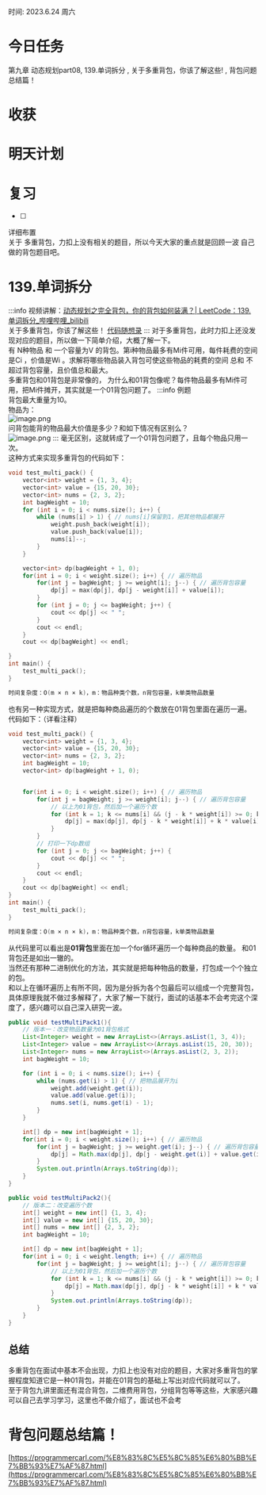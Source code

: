 时间: 2023.6.24 周六
<a name="sPFyY"></a>
# 今日任务
第九章 动态规划part08, 139.单词拆分 , 关于多重背包，你该了解这些! ,  背包问题总结篇！  
<a name="CXkSh"></a>
# 收获
<a name="KOISD"></a>
# 明天计划


<a name="XBsr0"></a>
# 复习

- [ ] <br />

详细布置 <br />关于 多重背包，力扣上没有相关的题目，所以今天大家的重点就是回顾一波 自己做的背包题目吧。 
<a name="EvdHO"></a>
# 139.单词拆分 
:::info
视频讲解：[动态规划之完全背包，你的背包如何装满？| LeetCode：139.单词拆分_哔哩哔哩_bilibili](https://www.bilibili.com/video/BV1pd4y147Rh)<br />关于多重背包，你该了解这些！ [代码随想录](https://programmercarl.com/%E8%83%8C%E5%8C%85%E9%97%AE%E9%A2%98%E7%90%86%E8%AE%BA%E5%9F%BA%E7%A1%80%E5%A4%9A%E9%87%8D%E8%83%8C%E5%8C%85.html)
:::
对于多重背包，此时力扣上还没发现对应的题目，所以做一下简单介绍，大概了解一下。<br />有 N种物品 和 一个容量为V 的背包。第i种物品最多有Mi件可用，每件耗费的空间是Ci ，价值是Wi 。求解将哪些物品装入背包可使这些物品的耗费的空间 总和 不超过背包容量，且价值总和最大。<br />多重背包和01背包是非常像的， 为什么和01背包像呢？每件物品最多有Mi件可用，把Mi件摊开，其实就是一个01背包问题了。
:::info
例题<br />背包最大重量为10。<br />物品为：<br />![image.png](https://cdn.nlark.com/yuque/0/2023/png/32832913/1691414675275-7da4344f-3700-43f1-8d0d-c8cf5150d9c7.png#averageHue=%23f5f6f7&clientId=u78b28842-5c51-4&from=paste&height=152&id=u61034b42&originHeight=178&originWidth=333&originalType=binary&ratio=1.1699999570846558&rotation=0&showTitle=false&size=7770&status=done&style=shadow&taskId=u3782bf05-6591-41cb-bee5-ee79cc10cd2&title=&width=284.6153950550151)<br />问背包能背的物品最大价值是多少？和如下情况有区别么？<br />![image.png](https://cdn.nlark.com/yuque/0/2023/png/32832913/1691414772162-cc23c070-210e-4135-a63f-55cea830038a.png#averageHue=%23f2f3f2&clientId=u78b28842-5c51-4&from=paste&height=317&id=u1c92503a&originHeight=371&originWidth=316&originalType=binary&ratio=1.1699999570846558&rotation=0&showTitle=false&size=14653&status=done&style=shadow&taskId=u1fa9ec04-9df1-4586-83f2-948b7307f73&title=&width=270.0854799921465)
:::
毫无区别，这就转成了一个01背包问题了，且每个物品只用一次。<br />这种方式来实现多重背包的代码如下：
```cpp
void test_multi_pack() {
    vector<int> weight = {1, 3, 4};
    vector<int> value = {15, 20, 30};
    vector<int> nums = {2, 3, 2};
    int bagWeight = 10;
    for (int i = 0; i < nums.size(); i++) {
        while (nums[i] > 1) { // nums[i]保留到1，把其他物品都展开
            weight.push_back(weight[i]);
            value.push_back(value[i]);
            nums[i]--;
        }
    }

    vector<int> dp(bagWeight + 1, 0);
    for(int i = 0; i < weight.size(); i++) { // 遍历物品
        for(int j = bagWeight; j >= weight[i]; j--) { // 遍历背包容量
            dp[j] = max(dp[j], dp[j - weight[i]] + value[i]);
        }
        for (int j = 0; j <= bagWeight; j++) {
            cout << dp[j] << " ";
        }
        cout << endl;
    }
    cout << dp[bagWeight] << endl;

}
int main() {
    test_multi_pack();
}

时间复杂度：O(m × n × k)，m：物品种类个数，n背包容量，k单类物品数量
```
也有另一种实现方式，就是把每种商品遍历的个数放在01背包里面在遍历一遍。代码如下：（详看注释）
```cpp
void test_multi_pack() {
    vector<int> weight = {1, 3, 4};
    vector<int> value = {15, 20, 30};
    vector<int> nums = {2, 3, 2};
    int bagWeight = 10;
    vector<int> dp(bagWeight + 1, 0);


    for(int i = 0; i < weight.size(); i++) { // 遍历物品
        for(int j = bagWeight; j >= weight[i]; j--) { // 遍历背包容量
            // 以上为01背包，然后加一个遍历个数
            for (int k = 1; k <= nums[i] && (j - k * weight[i]) >= 0; k++) { // 遍历个数
                dp[j] = max(dp[j], dp[j - k * weight[i]] + k * value[i]);
            }
        }
        // 打印一下dp数组
        for (int j = 0; j <= bagWeight; j++) {
            cout << dp[j] << " ";
        }
        cout << endl;
    }
    cout << dp[bagWeight] << endl;
}
int main() {
    test_multi_pack();
}

时间复杂度：O(m × n × k)，m：物品种类个数，n背包容量，k单类物品数量
```
从代码里可以看出是**01背包**里面在加一个for循环遍历一个每种商品的数量。 和01背包还是如出一辙的。<br />当然还有那种二进制优化的方法，其实就是把每种物品的数量，打包成一个个独立的包。<br />和以上在循环遍历上有所不同，因为是分拆为各个包最后可以组成一个完整背包，具体原理我就不做过多解释了，大家了解一下就行，面试的话基本不会考完这个深度了，感兴趣可以自己深入研究一波。
```java
public void testMultiPack1(){
    // 版本一：改变物品数量为01背包格式
    List<Integer> weight = new ArrayList<>(Arrays.asList(1, 3, 4));
    List<Integer> value = new ArrayList<>(Arrays.asList(15, 20, 30));
    List<Integer> nums = new ArrayList<>(Arrays.asList(2, 3, 2));
    int bagWeight = 10;

    for (int i = 0; i < nums.size(); i++) {
        while (nums.get(i) > 1) { // 把物品展开为i
            weight.add(weight.get(i));
            value.add(value.get(i));
            nums.set(i, nums.get(i) - 1);
        }
    }

    int[] dp = new int[bagWeight + 1];
    for(int i = 0; i < weight.size(); i++) { // 遍历物品
        for(int j = bagWeight; j >= weight.get(i); j--) { // 遍历背包容量
            dp[j] = Math.max(dp[j], dp[j - weight.get(i)] + value.get(i));
        }
        System.out.println(Arrays.toString(dp));
    }
}

public void testMultiPack2(){
    // 版本二：改变遍历个数
    int[] weight = new int[] {1, 3, 4};
    int[] value = new int[] {15, 20, 30};
    int[] nums = new int[] {2, 3, 2};
    int bagWeight = 10;

    int[] dp = new int[bagWeight + 1];
    for(int i = 0; i < weight.length; i++) { // 遍历物品
        for(int j = bagWeight; j >= weight[i]; j--) { // 遍历背包容量
            // 以上为01背包，然后加一个遍历个数
            for (int k = 1; k <= nums[i] && (j - k * weight[i]) >= 0; k++) { // 遍历个数
                dp[j] = Math.max(dp[j], dp[j - k * weight[i]] + k * value[i]);
            }
            System.out.println(Arrays.toString(dp));
        }
    }
}
```
<a name="IpVKz"></a>
## 总结
多重背包在面试中基本不会出现，力扣上也没有对应的题目，大家对多重背包的掌握程度知道它是一种01背包，并能在01背包的基础上写出对应代码就可以了。<br />至于背包九讲里面还有混合背包，二维费用背包，分组背包等等这些，大家感兴趣可以自己去学习学习，这里也不做介绍了，面试也不会考
<a name="JJ6Ei"></a>
# 背包问题总结篇！ 
[https://programmercarl.com/%E8%83%8C%E5%8C%85%E6%80%BB%E7%BB%93%E7%AF%87.html](https://programmercarl.com/%E8%83%8C%E5%8C%85%E6%80%BB%E7%BB%93%E7%AF%87.html)
